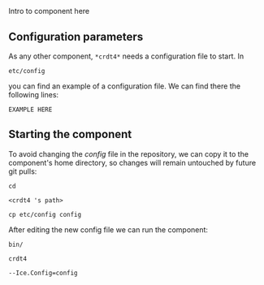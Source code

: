```
```
#
``` crdt4
```
Intro to component here


## Configuration parameters
As any other component,
``` *crdt4* ```
needs a configuration file to start. In

    etc/config

you can find an example of a configuration file. We can find there the following lines:

    EXAMPLE HERE


## Starting the component
To avoid changing the *config* file in the repository, we can copy it to the component's home directory, so changes will remain untouched by future git pulls:

    cd

``` <crdt4 's path> ```

    cp etc/config config

After editing the new config file we can run the component:

    bin/

```crdt4 ```

    --Ice.Config=config

